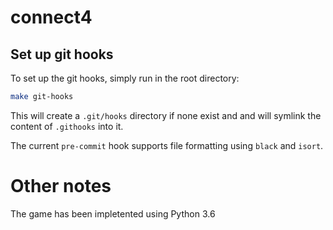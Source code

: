 # connect4

## Set up git hooks
To set up the git hooks, simply run in the root directory:

```bash
make git-hooks
```

This will create a `.git/hooks` directory if none exist and and will symlink the content of `.githooks` into it.

The current `pre-commit` hook supports file formatting using `black` and `isort`.

# Other notes
The game has been impletented using Python 3.6